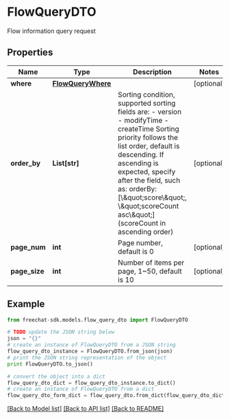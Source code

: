 # FlowQueryDTO

Flow information query request

## Properties
Name | Type | Description | Notes
------------ | ------------- | ------------- | -------------
**where** | [**FlowQueryWhere**](FlowQueryWhere.md) |  | [optional] 
**order_by** | **List[str]** | Sorting condition, supported sorting fields are: - version - modifyTime - createTime  Sorting priority follows the list order, default is descending. If ascending is expected, specify after the field, such as: orderBy: [\\\&quot;score\\\&quot;, \\\&quot;scoreCount asc\\\&quot;] (scoreCount in ascending order)  | [optional] 
**page_num** | **int** | Page number, default is 0 | [optional] 
**page_size** | **int** | Number of items per page, 1~50, default is 10 | [optional] 

## Example

```python
from freechat-sdk.models.flow_query_dto import FlowQueryDTO

# TODO update the JSON string below
json = "{}"
# create an instance of FlowQueryDTO from a JSON string
flow_query_dto_instance = FlowQueryDTO.from_json(json)
# print the JSON string representation of the object
print FlowQueryDTO.to_json()

# convert the object into a dict
flow_query_dto_dict = flow_query_dto_instance.to_dict()
# create an instance of FlowQueryDTO from a dict
flow_query_dto_form_dict = flow_query_dto.from_dict(flow_query_dto_dict)
```
[[Back to Model list]](../README.md#documentation-for-models) [[Back to API list]](../README.md#documentation-for-api-endpoints) [[Back to README]](../README.md)


